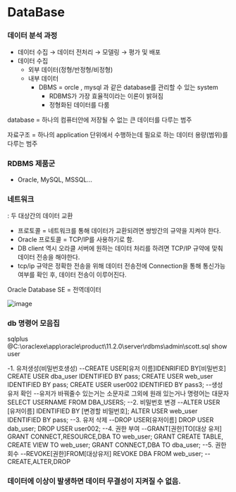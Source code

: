 # DataBase

### 데이터 분석 과정

- 데이터 수집 → 데이터 전처리 → 모델링 → 평가 및 배포
- 데이터 수집
    - 외부 데이터(정형/반정형/비정형)
    - 내부 데이터
        - DBMS  = orcle , mysql 과 같은 database를 관리할 수 있는 system
            - RDBMS가 가장 효율적이라는 이론이 밝혀짐
            - 정형화된 데이터를 다룸

database = 하나의 컴퓨터안에 저장될 수 없는 큰 데이터를 다루는 범주

자료구조 = 하나의 application 단위에서 수행하는데 필요로 하는 데이터 용량(범위)를 다루는 범주

### RDBMS 제품군

- Oracle, MySQL, MSSQL…

### 네트워크

: 두 대상간의 데이터 교환

- 프로토콜 = 네트워크를 통해 데이터가 교환되려면 쌍방간의 규약을 지켜야 한다.
- Oracle 프로토콜 = TCP/IP를 사용하기로 함.
- DB client 역시 오라클 서버에 원하는 데이터 처리를 하려면 TCP/IP 규약에 맞춰 데이터 전송을 해야한다.
- tcp/ip 규약은 정확한 전송을 위해 데이터 전송전에 Connection을 통해 통신가능 여부를 확인 후, 데이터 전송이 이루어진다.

Oracle Database SE = 전역데이터

![image](https://user-images.githubusercontent.com/43203949/226564720-b5a8f38f-1b22-4ece-988f-67b16a0ef2f6.png)

### db 명령어 모음집

sqlplus
@C:\oraclexe\app\oracle\product\11.2.0\server\rdbms\admin\scott.sql
show user

-1. 유저생성(비밀번호생성)
--CREATE USER[유저 이름]IDENRIFIED BY[비밀번호]
CREATE USER dba_user IDENTIFIED BY pass;
CREATE USER web_user IDENTIFIED BY pass;
CREATE USER user002 IDENTIFIED BY pass3;
--생성 유저 확인
--유저가 바꿔줄수 있는거는 소문자로 그외에 원래 있는거나 명령어는 대문자
SELECT USERNAME FROM DBA_USERS;
--2. 비밀번호 변경
--ALTER USER [유저이름] IDENTIFIED BY [변경할 비밀번호];
ALTER USER web_user IDENTIFIED BY pass;
--3. 유저 삭제
--DROP USER[유저이름]
DROP USER dab_user;
DROP USER user002;
--4. 권한 부여
--GRANT[권한]TO[대상 유저]
GRANT CONNECT,RESOURCE,DBA TO web_user;
GRANT CREATE TABLE, CREATE VIEW TO web_user;
GRANT CONNECT,DBA TO dba_user;
--5. 권한 회수
--REVOKE[권한]FROM[대상유저]
REVOKE DBA FROM web_user;
--CREATE,ALTER,DROP

### 데이터에 이상이 발생하면 데이터 무결성이 지켜질 수 없음.
